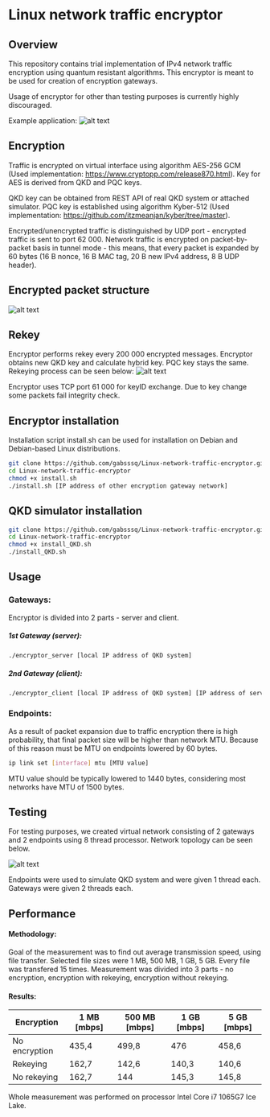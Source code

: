 # Linux network traffic encryptor

## Overview 
This repository contains trial implementation of IPv4 network traffic encryption using quantum resistant algorithms.
This encryptor is meant to be used for creation of encryption gateways.

Usage of encryptor for other than testing purposes is currently highly discouraged.

Example application:
![alt text](https://github.com/gabsssq/Linux-network-traffic-encryptor/blob/main/schema.png?raw=true)

## Encryption
Traffic is encrypted on virtual interface using algorithm AES-256 GCM (Used implementation: https://www.cryptopp.com/release870.html).
Key for AES is derived from QKD and PQC keys.

QKD key can be obtained from REST API of real QKD system or attached simulator.
PQC key is established using algorithm Kyber-512 (Used implementation: https://github.com/itzmeanjan/kyber/tree/master).

Encrypted/unencrypted traffic is distinguished by UDP port - encrypted traffic is sent to port 62 000.
Network traffic is encrypted on packet-by-packet basis in tunnel mode - this means, that every packet is expanded by 60 bytes (16 B nonce, 16 B MAC tag, 20 B new IPv4 address, 8 B UDP header).

## Encrypted packet structure
![alt text](https://github.com/gabsssq/Linux-network-traffic-encryptor/blob/main/encrpacketstructure.png?raw=true)

## Rekey
Encryptor performs rekey every 200 000 encrypted messages. Encryptor obtains new QKD key and calculate hybrid key. PQC key stays the same.
Rekeying process can be seen below:
![alt text](https://github.com/gabsssq/Linux-network-traffic-encryptor/blob/main/rekey.png?raw=true)

Encryptor uses TCP port 61 000 for keyID exchange. Due to key change some packets fail integrity check.

## Encryptor installation
Installation script install.sh can be used for installation on Debian and Debian-based Linux distributions.

```bash
git clone https://github.com/gabsssq/Linux-network-traffic-encryptor.git
cd Linux-network-traffic-encryptor 
chmod +x install.sh
./install.sh [IP address of other encryption gateway network]
```

## QKD simulator installation
```bash
git clone https://github.com/gabsssq/Linux-network-traffic-encryptor.git
cd Linux-network-traffic-encryptor 
chmod +x install_QKD.sh
./install_QKD.sh
```

## Usage
### Gateways:
Encryptor is divided into 2 parts - server and client.
##### 1st Gateway (server):
```bash
./encryptor_server [local IP address of QKD system]
```

##### 2nd Gateway (client):
```bash
./encryptor_client [local IP address of QKD system] [IP address of server gateway]
```

### Endpoints:
As a result of packet expansion due to traffic encryption there is high probability, that final packet size will be higher than network MTU.
Because of this reason must be MTU on endpoints lowered by 60 bytes.

```bash
ip link set [interface] mtu [MTU value]
```

MTU value should be typically lowered to 1440 bytes, considering most networks have MTU of 1500 bytes.

## Testing
For testing purposes, we created virtual network consisting of 2 gateways and 2 endpoints using 8 thread processor. Network topology can be seen below.

![alt text](https://github.com/gabsssq/Linux-network-traffic-encryptor/blob/main/DP-topologie.drawio.png?raw=true)

Endpoints were used to simulate QKD system and were given 1 thread each. Gateways were given 2 threads each.

## Performance
#### Methodology:
Goal of the measurement was to find out average transmission speed, using file transfer.
Selected file sizes were 1 MB, 500 MB, 1 GB, 5 GB. Every file was transfered 15 times.
Measurement was divided into 3 parts - no encryption, encryption with rekeying, encryption without rekeying.


#### Results:
Encryption | 1 MB [mbps] | 500 MB [mbps] | 1 GB [mbps] | 5 GB [mbps]
--- | --- | --- | --- | ---
No encryption | 435,4 | 499,8 | 476 | 458,6
Rekeying | 162,7 | 142,6 | 140,3 | 140,6
No rekeying | 162,7 | 144 | 145,3 | 145,8

Whole measurement was performed on processor Intel Core i7 1065G7 Ice Lake.
